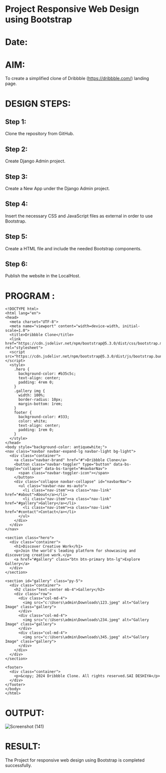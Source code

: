 # Project Responsive Web Design using Bootstrap
# Date: 
# AIM:
To create a simplified clone of Dribbble (https://dribbble.com/) landing page.

# DESIGN STEPS:
## Step 1:
Clone the repository from GitHub.

## Step 2:
Create Django Admin project.

## Step 3:
Create a New App under the Django Admin project.

## Step 4:
Insert the necessary CSS and JavaScript files as external in order to use Bootstrap.

## Step 5:
Create a HTML file and include the needed Bootstrap components.

## Step 6:
Publish the website in the LocalHost.

# PROGRAM :
```
<!DOCTYPE html>
<html lang="en">
<head>
  <meta charset="UTF-8">
  <meta name="viewport" content="width=device-width, initial-scale=1.0">
  <title>Dribbble Clone</title>
  <link href="https://cdn.jsdelivr.net/npm/bootstrap@5.3.0/dist/css/bootstrap.min.css" rel="stylesheet">
  <script src="https://cdn.jsdelivr.net/npm/bootstrap@5.3.0/dist/js/bootstrap.bundle.min.js"></script>
  <style>
    .hero {
      background-color: #b35c5c;
      text-align: center;
      padding: 4rem 0;
    }
    .gallery img {
      width: 100%;
      border-radius: 10px;
      margin-bottom: 1rem;
    }
    footer {
      background-color: #333;
      color: white;
      text-align: center;
      padding: 1rem 0;
    }
  </style>
</head>
<body style="background-color: antiquewhite;">
<nav class="navbar navbar-expand-lg navbar-light bg-light">
  <div class="container">
    <a class="navbar-brand" href="#">Dribbble Clone</a>
    <button class="navbar-toggler" type="button" data-bs-toggle="collapse" data-bs-target="#navbarNav">
      <span class="navbar-toggler-icon"></span>
    </button>
    <div class="collapse navbar-collapse" id="navbarNav">
      <ul class="navbar-nav ms-auto">
        <li class="nav-item"><a class="nav-link" href="#about">About</a></li>
        <li class="nav-item"><a class="nav-link" href="#gallery">Gallery</a></li>
        <li class="nav-item"><a class="nav-link" href="#contact">Contact</a></li>
      </ul>
    </div>
  </div>
</nav>

<section class="hero">
  <div class="container">
    <h1>Discover Creative Work</h1>
    <p>Join the world's leading platform for showcasing and discovering creative work.</p>
    <a href="#gallery" class="btn btn-primary btn-lg">Explore Gallery</a>
  </div>
</section>

<section id="gallery" class="py-5">
  <div class="container">
    <h2 class="text-center mb-4">Gallery</h2>
    <div class="row">
      <div class="col-md-4">
        <img src="c:\Users\admin\Downloads\123.jpeg" alt="Gallery Image" class="gallery">
      </div>
      <div class="col-md-4">
        <img src="c:\Users\admin\Downloads\234.jpeg" alt="Gallery Image" class="gallery">
      </div>
      <div class="col-md-4">
        <img src="c:\Users\admin\Downloads\345.jpeg" alt="Gallery Image" class="gallery">
      </div>
    </div>
  </div>
</section>

<footer>
  <div class="container">
    <p>&copy; 2024 Dribbble Clone. All rights reserved.SAI DESHIYA</p>
  </div>
</footer>
</body>
</html>
```
# OUTPUT:

![Screenshot (141)](https://github.com/user-attachments/assets/e6cd6f09-96f2-4764-a63a-ced9995118ac)


# RESULT:
The Project for responsive web design using Bootstrap is completed successfully.
